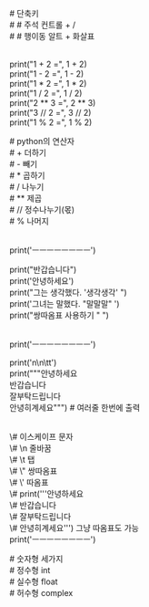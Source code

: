 \# 단축키
<br/>
\# # 주석 컨트롤 + /
<br/>
\# # 행이동 알트 + 화살표

<br/>
print("1 + 2 =", 1 + 2)
<br/>
print("1 - 2 =", 1 - 2)
<br/>
print("1 * 2 =", 1 * 2)
<br/>
print("1 / 2 =", 1 / 2)
<br/>
print("2 ** 3 =", 2 ** 3)
<br/>
print("3 // 2 =", 3 // 2)
<br/>
print("1 % 2 =", 1 % 2)

<br/>

\# python의 연산자
<br/>
\# + 더하기
<br/>
\# - 빼기
<br/>
\# * 곱하기
<br/>
\# / 나누기
<br/>
\# ** 제곱
<br/>
\# // 정수나누기(몫)
<br/>
\# % 나머지

<br/>
print('ㅡㅡㅡㅡㅡㅡㅡㅡ')

print("반갑습니다")
<br/>
print('안녕하세요')
<br/>
print("그는 생각했다. '생각생각' ")
<br/>
print('그녀는 말했다. "말말말" ')
<br/>
print("쌍따옴표 사용하기 \" ")

<br/>
print('ㅡㅡㅡㅡㅡㅡㅡㅡ')

print('n\n\tt')
<br/>
print("""안녕하세요
<br/>
반갑습니다
<br/>
잘부탁드립니다
<br/>
안녕히계세요""") # 여러줄 한번에 출력

<br/>
\# 이스케이프 문자
<br/>
\# \n 줄바꿈
<br/>
\# \t 탭
<br/>
\# \" 쌍따옴표
<br/>
\# \' 따옴표
<br/>
\# print('''안녕하세요
<br/>
\# 반갑습니다
<br/>
\# 잘부탁드립니다
<br/>
\# 안녕히계세요''')      그냥 따옴표도 가능

<br/>
print('ㅡㅡㅡㅡㅡㅡㅡㅡ')

\# 숫자형 세가지
<br/>
\# 정수형 int
<br/>
\# 실수형 float
<br/>
\# 허수형 complex
